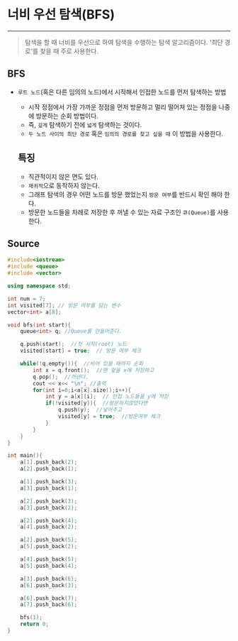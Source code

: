 # 너비 우선 탐색(BFS)

---

> 탐색을 할 때 너비를 우선으로 하여 탐색을 수행하는 탐색 알고리즘이다.
> '최단 경로'를 찾을 때 주로 사용한다.

## BFS

- `루트 노드`(혹은 다른 임의의 노드)에서 시작해서 인접한 노드를 먼저 탐색하는 방법

  - 시작 정점에서 가장 가까운 정점을 먼저 방문하고 멀리 떨어져 있는 정점을 나중에 방문하는 순회 방법이다.
  - 즉, `깊게` 탐색하기 전에 `넓게` 탐색하는 것이다.
  - `두 노드 사이의 최단 경로` 혹은 `임의의 경로를 찾고 싶을 때` 이 방법을 사용한다.

  ## 특징

  - 직관적이지 않은 면도 있다.
  - `재귀적`으로 동작하지 않는다.
  - 그래프 탐색의 경우 어떤 노드를 방문 했었는지 `방문 여부`를 반드시 확인 해야 한다.
  - 방문한 노드들을 차례로 저장한 후 꺼낼 수 있는 자료 구조인 `큐(Queue)`를 사용한다.

## Source

```c++
#include<iostream>
#include <queue>
#include <vector>

using namespace std;

int num = 7;
int visited[7]; // 방문 여부를 담는 변수
vector<int> a[8];

void bfs(int start){
	queue<int> q; //Queue를 만들어준다.

	q.push(start);  //첫 시작(root) 노드
	visited[start] = true;  // 방문 여부 체크

	while(!q.empty()){  //비어 있을 때까지 순회
		int x = q.front();  //맨 앞을 x에 저장하고
		q.pop();  //꺼낸다.
		cout << x<< "\n"; //출력
		for(int i=0;i<a[x].size();i++){
			int y = a[x][i];  // 인접 노드들을 y에 저장
			if(!visited[y]){  //방문하지않았다면
				q.push(y);  //넣어주고
				visited[y] = true;  //방문여부 체크
			}
		}
	}
}

int main(){
	a[1].push_back(2);
	a[2].push_back(1);

	a[1].push_back(3);
	a[3].push_back(1);

	a[2].push_back(3);
	a[3].push_back(2);

	a[2].push_back(4);
	a[4].push_back(2);

	a[2].push_back(5);
	a[5].push_back(2);

	a[4].push_back(5);
	a[5].push_back(4);

	a[3].push_back(6);
	a[6].push_back(3);

	a[6].push_back(7);
	a[7].push_back(6);

	bfs(1);
	return 0;
}
```
